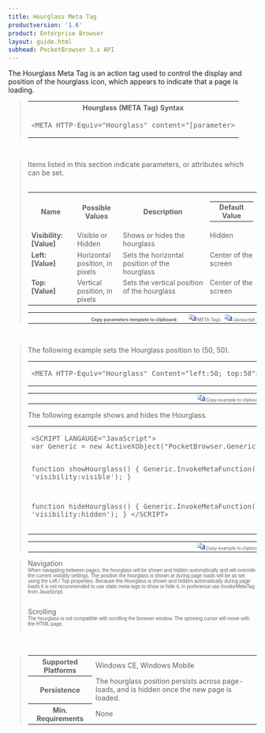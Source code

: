 ```yaml
---
title: Hourglass Meta Tag
productversion: '1.6'
product: Enterprise Browser
layout: guide.html
subhead: PocketBrowser 3.x API
---
```


The Hourglass Meta Tag is an action tag used to control the display and position of the hourglass icon, which appears to indicate that a page is loading.

<div id="SyntaxSpan" style="display:block">
<blockquote>
<table class="clsSyntax" cellspacing="1" cellpadding="3" width="95%">
<tr>
<th class="clsSyntaxHeadings">Hourglass (META Tag) Syntax
</th>
</tr>
<tr>
<td class="clsSyntaxCells">
<pre class="clsSyntaxCells">&lt;META HTTP-Equiv="Hourglass" content="[parameter&gt;</pre>
</td>
</tr>
</table>
</blockquote><br></div>
<div id="ParametersWSpan" style="display:block">
<blockquote>
Items listed in this section indicate parameters, or attributes which can be set.
<BR><BR><table class="clsSyntax" cellspacing="1" cellpadding="3" width="95%">
<col width="20%">
<col width="20%">
<col width="38%">
<col width="22%">
<tr>
<th class="clsSyntaxHeadings">Name</th>
<th class="clsSyntaxHeadings">Possible Values</th>
<th class="clsSyntaxHeadings">Description</th>
<th class="clsSyntaxHeadings">
<table cellspacing="0" cellpadding="0">
<tr>
  <td width="85%" class="clsSyntaxHeadings" style="border-bottom-style: none;">Default Value</td>
</tr>
</table>
</th>
</tr>
<tr>
<td valign="top" class="clsSyntaxCells"><b>Visibility:[Value]
					</b></td>
<td valign="top" class="clsSyntaxCells">Visible or Hidden</td>
<td valign="top" class="clsSyntaxCells">Shows or hides the hourglass</td>
<td valign="top" class="clsSyntaxCells">Hidden</td>
</tr>
<tr>
<td valign="top" class="clsSyntaxCells"><b>Left:[Value]
					</b></td>
<td valign="top" class="clsSyntaxCells">Horizontal position, in pixels</td>
<td valign="top" class="clsSyntaxCells">Sets the horizontal position of the hourglass</td>
<td valign="top" class="clsSyntaxCells">Center of the screen</td>
</tr>
<tr>
<td valign="top" class="clsSyntaxCells"><b>Top:[Value]
					</b></td>
<td valign="top" class="clsSyntaxCells">Vertical position, in pixels</td>
<td valign="top" class="clsSyntaxCells">Sets the vertical position of the hourglass</td>
<td valign="top" class="clsSyntaxCells">Center of the screen</td>
</tr>
</table>
<table cellspacing="1" cellpadding="3" width="95%">
<col width="78%">
<col width="8%">
<col width="1%">
<col width="5%">
<col width="1%">
<col width="5%">
<col width="2%">
<tr align="right">
<td></td>
<td valign="bottom" style="border-bottom-style: none;font-weight:normal;font-size:xx-small;"><nobr><b>Copy parameters template to clipboard:</b></nobr></td>
<td></td>
<td valign="bottom" style="border-bottom-style: none;font-weight:normal;font-size:xx-small;"><nobr><img id="imgCopyDefaultsW" alt="Copy META Tag template to clipboard" onclick="CopyTemplate('txtMETATemplateW')" onmouseover="this.style.cursor='hand'" src="../Resources/CopyDefaults.gif">
	META Tags
</nobr></td>
<td></td>
<td valign="middle" style="border-bottom-style: none;font-weight:normal;font-size:xx-small;"><nobr><img id="imgCopyDefaultsW" alt="Copy Javascript template to clipboard" onclick="CopyTemplate('txtJavascriptTemplateW')" onmouseover="this.style.cursor='hand'" src="../Resources/CopyDefaults.gif">
	Javascript
</nobr></td>
<td></td>
</tr>
</table>
<div style="display:none"><textarea id="txtMETATemplateW">&lt;!-- 
The Hourglass META Tag is an action tag used to show or hide the hourglass (wait cursor) as well as adjust its position.
--&gt;

&lt;!-- &lt;META HTTP-Equiv="Hourglass" Content="Visibility:[Value]"&gt; --&gt;      &lt;!-- Shows or hides the hourglass --&gt;
&lt;!-- &lt;META HTTP-Equiv="Hourglass" Content="Left:[Value]"&gt; --&gt;      &lt;!-- Sets the horizontal position of the hourglass --&gt;
&lt;!-- &lt;META HTTP-Equiv="Hourglass" Content="Top:[Value]"&gt; --&gt;      &lt;!-- Sets the vertical position of the hourglass --&gt;</textarea></div>
<div style="display:none"><textarea id="txtJavascriptTemplateW">&lt;script&gt;
/*
The Hourglass META Tag is an action tag used to show or hide the hourglass (wait cursor) as well as adjust its position.
*/

function doHourglassInit()
{
var objGeneric = new ActiveXObject("PocketBrowser.Generic");

//objGeneric.InvokeMETAFunction('Hourglass', 'Visibility:[Value]');      /* Shows or hides the hourglass */
//objGeneric.InvokeMETAFunction('Hourglass', 'Left:[Value]');      /* Sets the horizontal position of the hourglass */
//objGeneric.InvokeMETAFunction('Hourglass', 'Top:[Value]');      /* Sets the vertical position of the hourglass */

}
&lt;/script&gt;</textarea></div>
</blockquote><br></div>
<div id="ExamplesSpan" style="display:block">
<blockquote>
<p>The following example sets the Hourglass position to (50, 50).</p>
<table class="clsSyntax" cellspacing="1" cellpadding="3" width="95%">
<tr>
<td>
<pre class="clsSyntaxCells">
&lt;META HTTP-Equiv="Hourglass" Content="left:50; top:50"&gt;
</pre>
</td>
</tr>
</table>
<table cellspacing="1" cellpadding="3" width="95%">
<col width="85%">
<col width="15%">
<tr align="right">
<td></td>
<td valign="bottom" style="border-bottom-style: none;font-weight:normal;font-size:xx-small;"><nobr><img id="imgCopyDefaults" alt="Copy example to clipboard" onmouseover="this.style.cursor='hand'" src="../Resources/CopyDefaults.gif" onclick="CopyTemplate('ID0E6B');">
	Copy example to clipboard
</nobr></td>
</tr>
</table>
<div id="Examples" style="display:none"><textarea id="ID0E6B">&lt;!-- 
The following example sets the Hourglass position to (50, 50).
--&gt;

&lt;META HTTP-Equiv="Hourglass" Content="left:50; top:50"&gt;
</textarea></div>
<p>The following example shows and hides the Hourglass.</p>
<table class="clsSyntax" cellspacing="1" cellpadding="3" width="95%">
<tr>
<td>
<pre class="clsSyntaxCells">
&lt;SCRIPT LANGAUGE="JavaScript"&gt;
var Generic = new ActiveXObject("PocketBrowser.Generic");

function showHourglass()
{
Generic.InvokeMetaFunction('hourglass', 'visibility:visible');
}

function hideHourglass()
{
Generic.InvokeMetaFunction('hourglass', 'visibility:hidden');
}
&lt;/SCRIPT&gt;
</pre>
</td>
</tr>
</table>
<table cellspacing="1" cellpadding="3" width="95%">
<col width="85%">
<col width="15%">
<tr align="right">
<td></td>
<td valign="bottom" style="border-bottom-style: none;font-weight:normal;font-size:xx-small;"><nobr><img id="imgCopyDefaults" alt="Copy example to clipboard" onmouseover="this.style.cursor='hand'" src="../Resources/CopyDefaults.gif" onclick="CopyTemplate('ID0EGC');">
	Copy example to clipboard
</nobr></td>
</tr>
</table>
<div id="Examples" style="display:none"><textarea id="ID0EGC">&lt;!-- 
The following example shows and hides the Hourglass.
--&gt;

&lt;SCRIPT LANGAUGE="JavaScript"&gt;
var Generic = new ActiveXObject("PocketBrowser.Generic");

function showHourglass()
{
Generic.InvokeMetaFunction('hourglass', 'visibility:visible');
}

function hideHourglass()
{
Generic.InvokeMetaFunction('hourglass', 'visibility:hidden');
}
&lt;/SCRIPT&gt;
</textarea></div>
</blockquote>
</div>
<div id="RemarksSpan" style="display:block">
<blockquote>
<DIV class="clsRef">Navigation</DIV>
<DIV style="font-family:verdana,arial,helvetica;font-size:x-small;">When navigating between pages, the hourglass will be shown and hidden automatically and will override the current visibility settings. The position the hourglass is shown at during page loads will be as set using the Left / Top properties.  Because the Hourglass is shown and hidden automatically during page loads it is not recommended to use static meta tags to show or hide it, in preference use InvokeMetaTag from JavaScript.</DIV>
<pre style="font-family:courier;font-size:small;"></pre>
<DIV class="clsRef">Scrolling</DIV>
<DIV style="font-family:verdana,arial,helvetica;font-size:x-small;">The hourglass is not compatible with scrolling the browser window.  The spinning cursor will move with the HTML page.</DIV>
<pre style="font-family:courier;font-size:small;"></pre>
</blockquote><br></div>
<div id="InfoSpan" style="display:block">
<blockquote>
<table>
<tr>
<th>Supported Platforms</th>
<td>Windows CE, Windows Mobile</td>
</tr>
<tr>
<th>Persistence</th>
<td>The hourglass position persists across page-loads, and is hidden once the new page is loaded.</td>
</tr>
<tr>
<th>Min. Requirements</th>
<td>None</td>
</tr>
</table>
</blockquote><br></div>
<div id="DefaultParamsSpan" style="display:none">
<pre><textarea id="DefaultParameters"></textarea></pre>
</div>
